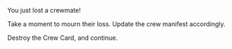 You just lost a crewmate!

Take a moment to mourn their loss. Update the crew manifest accordingly.

Destroy the Crew Card, and continue.

